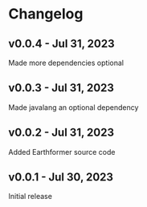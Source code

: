 # Changelog

## v0.0.4 - Jul 31, 2023

Made more dependencies optional

## v0.0.3 - Jul 31, 2023

Made javalang an optional dependency

## v0.0.2 - Jul 31, 2023

Added Earthformer source code

## v0.0.1 - Jul 30, 2023

Initial release
